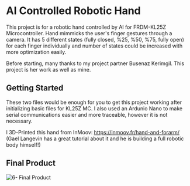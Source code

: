 # AI Controlled Robotic Hand

This project is for a robotic hand controlled by AI for FRDM-KL25Z Microcontroller. Hand mimmicks the user's finger gestures through a camera. It has 5 different states (fully closed, %25, %50, %75, fully open) for each finger individually and number of states could be increased with more optimization easily.

Before starting, many thanks to my project partner Busenaz Kerimgil. This project is her work as well as mine. 

## Getting Started

These two files would be enough for you to get this project working after initializing basic files for KL25Z MC. I also used an Ardunio Nano to make serial communications easier and more traceable, however it is not necessary. 

I 3D-Printed this hand from InMoov: https://inmoov.fr/hand-and-forarm/ (Gael Langevin has a great tutorial about it and he is building a full robotic body himself!)


## Final Product

![6- Final Product](https://user-images.githubusercontent.com/29065812/178454361-8f6eb8ef-7179-4449-899e-dc943b4fde71.jpg)
